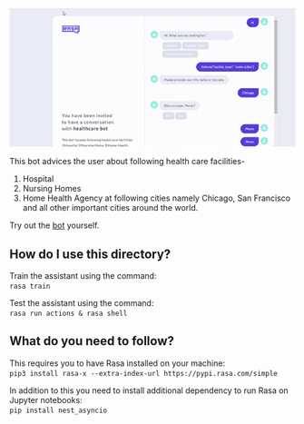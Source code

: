![](rasax_healthcarebot.gif)

This bot advices the user about following health care facilities-
1. Hospital
2. Nursing Homes
3. Home Health Agency
at following cities namely Chicago, San Francisco and all other important cities around the world.

Try out the <a href="http://35.200.162.2/guest/conversations/production/94b86ec57ab44b8ba9c2ad4abbb5bd04"> bot</a> yourself.

## How do I use this directory?
Train the assistant using the command:  
`rasa train`

Test the assistant using the command:  
`rasa run actions & rasa shell`

## What do you need to follow?

This  requires you to have Rasa installed on your machine:  
```pip3 install rasa-x --extra-index-url https://pypi.rasa.com/simple```

In addition to this you need to install additional dependency to run Rasa on Jupyter 
notebooks:  
```pip install nest_asyncio```
